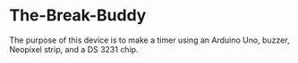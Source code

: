 # The-Break-Buddy
The purpose of this device is to make a timer using an Arduino Uno, buzzer, Neopixel strip, and a DS 3231 chip.
